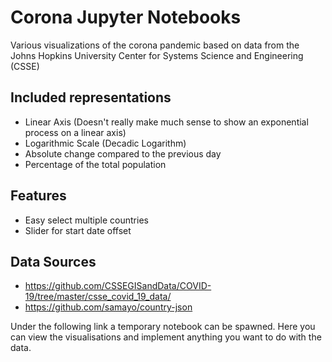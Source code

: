 # Corona Jupyter Notebooks
Various visualizations of the corona pandemic based on data from the Johns Hopkins University Center for Systems Science and Engineering (CSSE)
## Included representations
+ Linear Axis (Doesn't really make much sense to show an exponential process on a linear axis)
+ Logarithmic Scale (Decadic Logarithm)
+ Absolute change compared to the previous day
+ Percentage of the total population
## Features
+ Easy select multiple countries
+ Slider for start date offset

## Data Sources
+ https://github.com/CSSEGISandData/COVID-19/tree/master/csse_covid_19_data/
+ https://github.com/samayo/country-json

Under the following link a temporary notebook can be spawned. Here you can view the visualisations and implement anything you want to do with the data.

